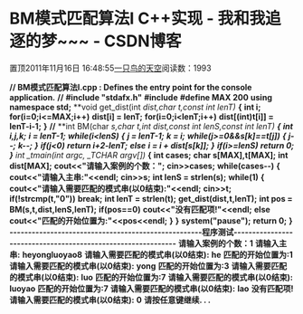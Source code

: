 
# BM模式匹配算法I C++实现 - 我和我追逐的梦~~~ - CSDN博客


置顶2011年11月16日 16:48:55[一只鸟的天空](https://me.csdn.net/heyongluoyao8)阅读数：1993


**// BM模式匹配算法I.cpp : Defines the entry point for the console application.**
**//**
**\#include "stdafx.h"**
**\#include<iostream>**
**\#define MAX 200**
**using namespace std;**
**void get_dist(int *dist,char *t,const int lenT)**
**{**
**int i;**
**for(i=0;i<=MAX;i++)**
**dist[i] = lenT;**
**for(i=0;i<lenT;i++)**
**dist[(int)t[i]] = lenT-i-1;**
**}**
**//**
**int BM(char *s,char *t,int *dist,const int lenS,const int lenT)**
**{**
**int i,j,k;**
**i = lenT-1;**
**while(i<lenS)**
**{**
**j = lenT-1;**
**k = i;**
**while(j>=0&&s[k]==t[j])**
**{**
**j--;**
**k--;**
**}**
**if(j<0)**
**return i+2-lenT;**
**else**
**i = i + dist[s[k]];**
**}**
**if(i>=lenS)**
**return 0;**
**}**
**int _tmain(int argc, _TCHAR* argv[])**
**{**
**int cases;**
**char s[MAX],t[MAX];**
**int dist[MAX];**
**cout<<"请输入案例的个数：";**
**cin>>cases;**
**while(cases--)**
**{**
**cout<<"请输入主串:"<<endl;**
**cin>>s;**
**int lenS = strlen(s);**
**while(1)**
**{**
**cout<<"请输入需要匹配的模式串(以0结束):"<<endl;**
**cin>>t;**
**if(!strcmp(t,"0"))**
**break;**
**int lenT = strlen(t);**
**get_dist(dist,t,lenT);**
**int pos = BM(s,t,dist,lenS,lenT);**
**if(pos==0)**
**cout<<"没有匹配项!"<<endl;**
**else**
**cout<<"匹配的开始位置为:"<<pos<<endl;**
**}**
**}**
**system("pause");**
**return 0;**
**}**
**----------------------------------------------------程序测试-------------------------------------------------------------**
**请输入案例的个数：1**
**请输入主串:**
**heyongluoyao8**
**请输入需要匹配的模式串(以0结束):**
**he**
**匹配的开始位置为:1**
**请输入需要匹配的模式串(以0结束):**
**yong**
**匹配的开始位置为:3**
**请输入需要匹配的模式串(以0结束):**
**luo**
**匹配的开始位置为:7**
**请输入需要匹配的模式串(以0结束):**
**luoyao**
**匹配的开始位置为:7**
**请输入需要匹配的模式串(以0结束):**
**lao**
**没有匹配项!**
**请输入需要匹配的模式串(以0结束):**
**0**
**请按任意键继续. . .**

